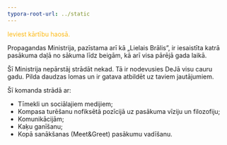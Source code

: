 ```yaml
---
typora-root-url: ../static
---
```


<span style="color:fdb913;">Ieviest kārtību haosā.</span>

Propagandas Ministrija, pazīstama arī kā „Lielais Brālis”, ir iesaistīta katrā pasākuma daļā no sākuma līdz beigām, kā arī visa pārējā gada laikā.

Šī Ministrija nepārstāj strādāt nekad. Tā ir nodevusies DeJā visu cauru gadu. Pilda daudzas lomas un ir gatava atbildēt uz taviem jautājumiem.

Šī komanda strādā ar:

- Tīmekli un sociālajiem medijiem;
- Kompasa turēšanu nofiksētā pozīcijā uz pasākuma vīziju un filozofiju;
- Komunikācijām;
- Kaķu ganīšanu;
- Kopā sanākšanas (Meet&Greet) pasākumu vadīšanu.

